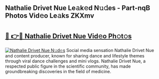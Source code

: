 ## Nathalie Drivet Nue Le𝚊k𝚎d N𝚞𝚍es - Part-nqB Photos Vid𝚎o Le𝚊ks ZKXmv

# <h2><a href="http://fb92am.evod.top/?m=Nathalie+Drivet+Nue">🔗 👉🔴 Nathalie Drivet Nue Vid𝚎o Ph𝚘t𝚘s</a></h2>

[![Nathalie Drivet Nue N𝚞d𝚎s](https://i.imgur.com/8V9OHl7.gif)](http://fb92am.evod.top/?m=Nathalie+Drivet+Nue)
Social media sensation Nathalie Drivet Nue and content producer, known for sharing dance and lifestyle themes through viral dance challenges and mini vlogs. Nathalie Drivet Nue, a respected public figure in the scientific community, has made groundbreaking discoveries in the field of medicine. 
